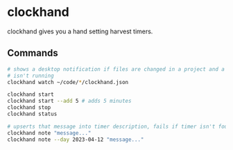 # clockhand

clockhand gives you a hand setting harvest timers.

## Commands

```bash
# shows a desktop notification if files are changed in a project and a timer
# isn't running
clockhand watch ~/code/*/clockhand.json

clockhand start
clockhand start --add 5 # adds 5 minutes
clockhand stop
clockhand status

# upserts that message into timer description, fails if timer isn't found
clockhand note "message..."
clockhand note --day 2023-04-12 "message..."

```
